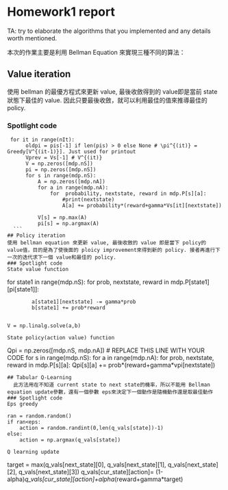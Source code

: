 # Homework1 report

TA: try to elaborate the algorithms that you implemented and any details worth mentioned.

本次的作業主要是利用 Bellman Equation 來實現三種不同的算法：
## Value iteration
  使用 bellman 的最優方程式來更新 value, 最後收斂得到的 value即是當前 state狀態下最佳的 value. 因此只要最後收斂，就可以利用最佳的值來推導最佳的 policy.
### Spotlight code
  ```
   for it in range(nIt):
        oldpi = pis[-1] if len(pis) > 0 else None # \pi^{(it)} = Greedy[V^{(it-1)}]. Just used for printout
        Vprev = Vs[-1] # V^{(it)}
        V = np.zeros([mdp.nS])
        pi = np.zeros([mdp.nS])
        for s in range(mdp.nS):
            A = np.zeros([mdp.nA])
            for a in range(mdp.nA):
                for  probability, nextstate, reward in mdp.P[s][a]:
                    #print(nextstate)
                    A[a] += probability*(reward+gamma*Vs[it][nextstate])
                       
            V[s] = np.max(A)
            pi[s] = np.argmax(A)
    ```
## Policy iteration
  使用 bellman equation 來更新 value, 最後收斂的 value 即是當下 policy的 value值，目的是為了使後面的 ploicy improvement來得到新的 policy. 接者再進行下一次的迭代求下一個 value和最佳的 policy.
### Spotlight code
State value function
```
for state1 in range(mdp.nS):
        for prob, nextstate, reward in mdp.P[state1][pi[state1]]:
            
            a[state1][nextstate] -= gamma*prob
            b[state1] += prob*reward
        

    V = np.linalg.solve(a,b)
```
State policy(action value) function
```
Qpi = np.zeros([mdp.nS, mdp.nA]) # REPLACE THIS LINE WITH YOUR CODE
    for s in range(mdp.nS):
        for a in range(mdp.nA):
            for prob, nextstate, reward in mdp.P[s][a]:
                Qpi[s][a] += prob*(reward+gamma*vpi[nextstate])
```
## Tabular Q-Learning
  此方法用在不知道 current state to next state的機率，所以不能用 Bellman equation update參數，還有一個參數 eps來決定下一個動作是隨機動作還是取最佳動作
### Spotlight code
Eps greedy
```
    ran = random.random()
    if ran<eps:
        action = random.randint(0,len(q_vals[state])-1)
    else:
        action = np.argmax(q_vals[state])
```        
Q learning update
```
 target = max(q_vals[next_state][0], q_vals[next_state][1], q_vals[next_state][2], q_vals[next_state][3])
    q_vals[cur_state][action]= (1-alpha)*q_vals[cur_state][action]+alpha*(reward+gamma*target)
```    
